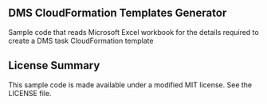 ## DMS CloudFormation Templates Generator

Sample code that reads Microsoft Excel workbook for the details required to create a DMS task CloudFormation template

## License Summary

This sample code is made available under a modified MIT license. See the LICENSE file.
